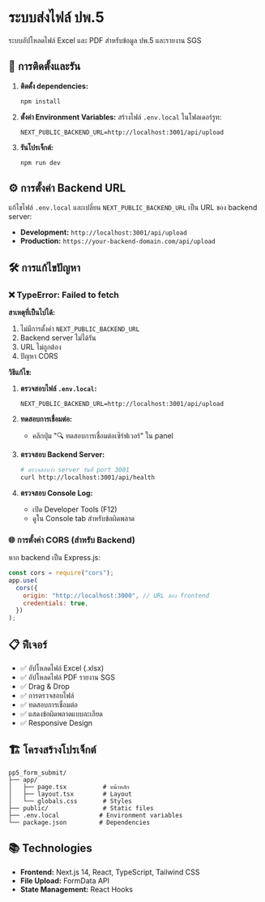 # ระบบส่งไฟล์ ปพ.5

ระบบอัปโหลดไฟล์ Excel และ PDF สำหรับข้อมูล ปพ.5 และรายงาน SGS

## 🚀 การติดตั้งและรัน

1. **ติดตั้ง dependencies:**

   ```bash
   npm install
   ```

2. **ตั้งค่า Environment Variables:**
   สร้างไฟล์ `.env.local` ในโฟลเดอร์รูท:

   ```env
   NEXT_PUBLIC_BACKEND_URL=http://localhost:3001/api/upload
   ```

3. **รันโปรเจ็กต์:**
   ```bash
   npm run dev
   ```

## ⚙️ การตั้งค่า Backend URL

แก้ไขไฟล์ `.env.local` และเปลี่ยน `NEXT_PUBLIC_BACKEND_URL` เป็น URL ของ backend server:

- **Development:** `http://localhost:3001/api/upload`
- **Production:** `https://your-backend-domain.com/api/upload`

## 🛠️ การแก้ไขปัญหา

### ❌ TypeError: Failed to fetch

**สาเหตุที่เป็นไปได้:**

1. ไม่มีการตั้งค่า `NEXT_PUBLIC_BACKEND_URL`
2. Backend server ไม่ได้รัน
3. URL ไม่ถูกต้อง
4. ปัญหา CORS

**วิธีแก้ไข:**

1. **ตรวจสอบไฟล์ `.env.local`:**

   ```env
   NEXT_PUBLIC_BACKEND_URL=http://localhost:3001/api/upload
   ```

2. **ทดสอบการเชื่อมต่อ:**

   - คลิกปุ่ม "🔍 ทดสอบการเชื่อมต่อเซิร์ฟเวอร์" ใน panel

3. **ตรวจสอบ Backend Server:**

   ```bash
   # ตรวจสอบว่า server รันที่ port 3001
   curl http://localhost:3001/api/health
   ```

4. **ตรวจสอบ Console Log:**
   - เปิด Developer Tools (F12)
   - ดูใน Console tab สำหรับข้อผิดพลาด

### 🌐 การตั้งค่า CORS (สำหรับ Backend)

หาก backend เป็น Express.js:

```javascript
const cors = require("cors");
app.use(
  cors({
    origin: "http://localhost:3000", // URL ของ frontend
    credentials: true,
  })
);
```

## 📋 ฟีเจอร์

- ✅ อัปโหลดไฟล์ Excel (.xlsx)
- ✅ อัปโหลดไฟล์ PDF รายงาน SGS
- ✅ Drag & Drop
- ✅ การตรวจสอบไฟล์
- ✅ ทดสอบการเชื่อมต่อ
- ✅ แสดงข้อผิดพลาดแบบละเอียด
- ✅ Responsive Design

## 🏗️ โครงสร้างโปรเจ็กต์

```
pp5_form_submit/
├── app/
│   ├── page.tsx          # หน้าหลัก
│   ├── layout.tsx        # Layout
│   └── globals.css       # Styles
├── public/               # Static files
├── .env.local           # Environment variables
└── package.json         # Dependencies
```

## 📚 Technologies

- **Frontend:** Next.js 14, React, TypeScript, Tailwind CSS
- **File Upload:** FormData API
- **State Management:** React Hooks

